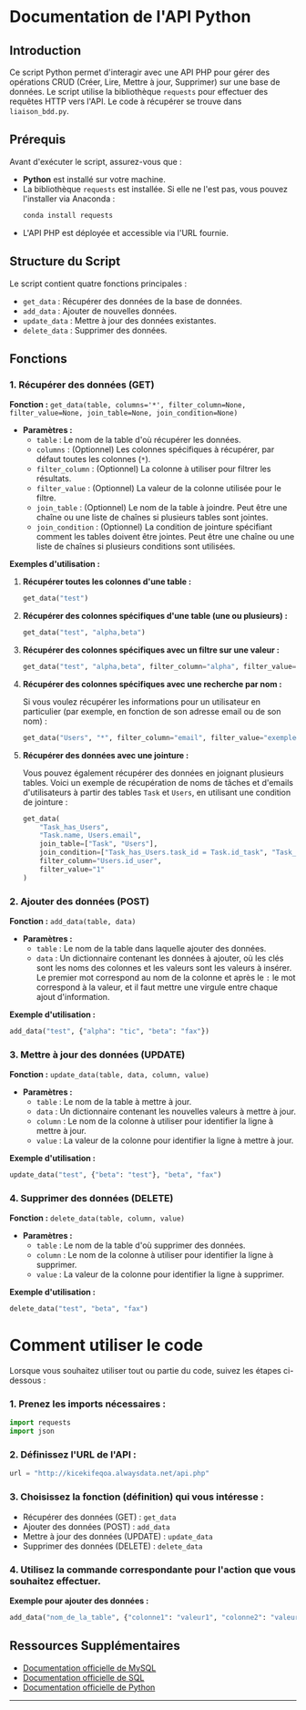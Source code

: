 # Documentation de l'API Python

## Introduction

Ce script Python permet d'interagir avec une API PHP pour gérer des opérations CRUD (Créer, Lire, Mettre à jour, Supprimer) sur une base de données. Le script utilise la bibliothèque `requests` pour effectuer des requêtes HTTP vers l'API. Le code à récupérer se trouve dans `liaison_bdd.py`.

## Prérequis

Avant d'exécuter le script, assurez-vous que :

- **Python** est installé sur votre machine.
- La bibliothèque `requests` est installée. Si elle ne l'est pas, vous pouvez l'installer via Anaconda :
  ```sh
  conda install requests
  ```
- L'API PHP est déployée et accessible via l'URL fournie.

## Structure du Script

Le script contient quatre fonctions principales :

- `get_data` : Récupérer des données de la base de données.
- `add_data` : Ajouter de nouvelles données.
- `update_data` : Mettre à jour des données existantes.
- `delete_data` : Supprimer des données.

## Fonctions

### 1. Récupérer des données (GET)

**Fonction :** `get_data(table, columns='*', filter_column=None, filter_value=None, join_table=None, join_condition=None)`

- **Paramètres :**
  - `table` : Le nom de la table d'où récupérer les données.
  - `columns` : (Optionnel) Les colonnes spécifiques à récupérer, par défaut toutes les colonnes (`*`).
  - `filter_column` : (Optionnel) La colonne à utiliser pour filtrer les résultats.
  - `filter_value` : (Optionnel) La valeur de la colonne utilisée pour le filtre.
  - `join_table` : (Optionnel) Le nom de la table à joindre. Peut être une chaîne ou une liste de chaînes si plusieurs tables sont jointes.
  - `join_condition` : (Optionnel) La condition de jointure spécifiant comment les tables doivent être jointes. Peut être une chaîne ou une liste de chaînes si plusieurs conditions sont utilisées.

**Exemples d'utilisation :**

1. **Récupérer toutes les colonnes d'une table :**

    ```python
    get_data("test")
    ```

2. **Récupérer des colonnes spécifiques d'une table (une ou plusieurs) :**

    ```python
    get_data("test", "alpha,beta")
    ```

3. **Récupérer des colonnes spécifiques avec un filtre sur une valeur :**

    ```python
    get_data("test", "alpha,beta", filter_column="alpha", filter_value="tic")
    ```

4. **Récupérer des colonnes spécifiques avec une recherche par nom :**

    Si vous voulez récupérer les informations pour un utilisateur en particulier (par exemple, en fonction de son adresse email ou de son nom) :

    ```python
    get_data("Users", "*", filter_column="email", filter_value="exemple@domaine.com")
    ```

5. **Récupérer des données avec une jointure :**

    Vous pouvez également récupérer des données en joignant plusieurs tables. Voici un exemple de récupération de noms de tâches et d'emails d'utilisateurs à partir des tables `Task` et `Users`, en utilisant une condition de jointure :

    ```python
    get_data(
        "Task_has_Users",
        "Task.name, Users.email",
        join_table=["Task", "Users"],
        join_condition=["Task_has_Users.task_id = Task.id_task", "Task_has_Users.user_id = Users.id_user"],
        filter_column="Users.id_user",
        filter_value="1"
    )
    ```
    
### 2. Ajouter des données (POST)

**Fonction :** `add_data(table, data)`

- **Paramètres :**
  - `table` : Le nom de la table dans laquelle ajouter des données.
  - `data` : Un dictionnaire contenant les données à ajouter, où les clés sont les noms des colonnes et les valeurs sont les valeurs à insérer. Le premier mot correspond au nom de la colonne et après le `:` le mot correspond à la valeur, et il faut mettre une virgule entre chaque ajout d'information.

**Exemple d'utilisation :**

```python
add_data("test", {"alpha": "tic", "beta": "fax"})
```

### 3. Mettre à jour des données (UPDATE)

**Fonction :** `update_data(table, data, column, value)`

- **Paramètres :**
  - `table` : Le nom de la table à mettre à jour.
  - `data` : Un dictionnaire contenant les nouvelles valeurs à mettre à jour.
  - `column` : Le nom de la colonne à utiliser pour identifier la ligne à mettre à jour.
  - `value` : La valeur de la colonne pour identifier la ligne à mettre à jour.

**Exemple d'utilisation :**

```python
update_data("test", {"beta": "test"}, "beta", "fax")
```

### 4. Supprimer des données (DELETE)

**Fonction :** `delete_data(table, column, value)`

- **Paramètres :**
  - `table` : Le nom de la table d'où supprimer des données.
  - `column` : Le nom de la colonne à utiliser pour identifier la ligne à supprimer.
  - `value` : La valeur de la colonne pour identifier la ligne à supprimer.

**Exemple d'utilisation :**

```python
delete_data("test", "beta", "fax")
```

# Comment utiliser le code

Lorsque vous souhaitez utiliser tout ou partie du code, suivez les étapes ci-dessous :

### 1. Prenez les imports nécessaires :

```python
import requests
import json
```

### 2. Définissez l'URL de l'API :

```python
url = "http://kicekifeqoa.alwaysdata.net/api.php"
```

### 3. Choisissez la fonction (définition) qui vous intéresse :

- Récupérer des données (GET) : `get_data`
- Ajouter des données (POST) : `add_data`
- Mettre à jour des données (UPDATE) : `update_data`
- Supprimer des données (DELETE) : `delete_data`

### 4. Utilisez la commande correspondante pour l'action que vous souhaitez effectuer.

**Exemple pour ajouter des données :**

```python
add_data("nom_de_la_table", {"colonne1": "valeur1", "colonne2": "valeur2"})
```

## Ressources Supplémentaires

- [Documentation officielle de MySQL](https://dev.mysql.com/doc/)
- [Documentation officielle de SQL](https://www.w3schools.com/sql/)
- [Documentation officielle de Python](https://docs.python.org/3/)

---

